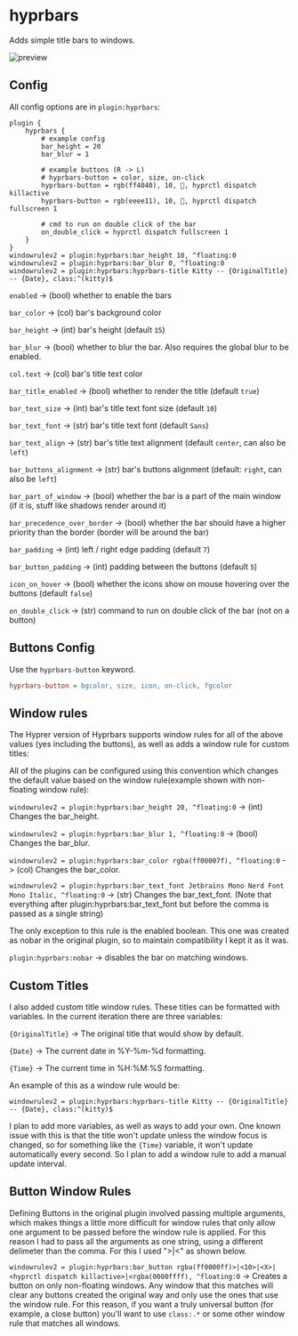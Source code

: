 # hyprbars

Adds simple title bars to windows.

![preview](https://i.ibb.co/hLDRCpT/20231029-22h30m05s.png)

## Config

All config options are in `plugin:hyprbars`:

```
plugin {
    hyprbars {
        # example config
        bar_height = 20
        bar_blur = 1

        # example buttons (R -> L)
        # hyprbars-button = color, size, on-click
        hyprbars-button = rgb(ff4040), 10, 󰖭, hyprctl dispatch killactive
        hyprbars-button = rgb(eeee11), 10, , hyprctl dispatch fullscreen 1

        # cmd to run on double click of the bar
        on_double_click = hyprctl dispatch fullscreen 1
    }
}
windowrulev2 = plugin:hyprbars:bar_height 10, ^floating:0
windowrulev2 = plugin:hyprbars:bar_blur 0, ^floating:0
windowrulev2 = plugin:hyprbars:hyprbars-title Kitty -- {OriginalTitle} -- {Date}, class:^(kitty)$
```

`enabled` -> (bool) whether to enable the bars

`bar_color` -> (col) bar's background color

`bar_height` -> (int) bar's height (default `15`)

`bar_blur` -> (bool) whether to blur the bar. Also requires the global blur to be enabled.

`col.text` -> (col) bar's title text color

`bar_title_enabled` -> (bool) whether to render the title (default `true`)

`bar_text_size` -> (int) bar's title text font size (default `10`)

`bar_text_font` -> (str) bar's title text font (default `Sans`)

`bar_text_align` -> (str) bar's title text alignment (default `center`, can also be `left`)

`bar_buttons_alignment` -> (str) bar's buttons alignment (default: `right`, can also be `left`)

`bar_part_of_window` -> (bool) whether the bar is a part of the main window (if it is, stuff like shadows render around it)

`bar_precedence_over_border` -> (bool) whether the bar should have a higher priority than the border (border will be around the bar)

`bar_padding` -> (int) left / right edge padding (default `7`)

`bar_button_padding` -> (int) padding between the buttons (default `5`)

`icon_on_hover` -> (bool) whether the icons show on mouse hovering over the buttons (default `false`)

`on_double_click` -> (str) command to run on double click of the bar (not on a button)

## Buttons Config

Use the `hyprbars-button` keyword.

```ini
hyprbars-button = bgcolor, size, icon, on-click, fgcolor
```

## Window rules

The Hyprer version of Hyprbars supports window rules for all of the above values (yes including the buttons), as well as adds a window rule for custom titles:

All of the plugins can be configured using this convention which changes the default value based on the window rule(example shown with non-floating window rule):

`windowrulev2 = plugin:hyprbars:bar_height 20, ^floating:0` -> (int) Changes the bar_height.

`windowrulev2 = plugin:hyprbars:bar_blur 1, ^floating:0` -> (bool) Changes the bar_blur.

`windowrulev2 = plugin:hyprbars:bar_color rgba(ff00007f), ^floating:0` -> (col) Changes the bar_color.

`windowrulev2 = plugin:hyprbars:bar_text_font Jetbrains Mono Nerd Font Mono Italic, ^floating:0` -> (str) Changes the bar_text_font. (Note that everything after plugin:hyprbars:bar_text_font but before the comma is passed as a single string)

The only exception to this rule is the enabled boolean. This one was created as nobar in the original plugin, so to maintain compatibility I kept it as it was.

`plugin:hyprbars:nobar` -> disables the bar on matching windows.

## Custom Titles

I also added custom title window rules. These titles can be formatted with variables. In the current iteration there are three variables:

`{OriginalTitle}` -> The original title that would show by default.

`{Date}` -> The current date in %Y-%m-%d formatting.

`{Time}` -> The current time in %H:%M:%S formatting.

An example of this as a window rule would be:

`windowrulev2 = plugin:hyprbars:hyprbars-title Kitty -- {OriginalTitle} -- {Date}, class:^(kitty)$`

I plan to add more variables, as well as ways to add your own. One known issue with this is that the title won't update unless the window focus is changed, so for something like the `{Time}` variable, it won't update automatically every second. So I plan to add a window rule to add a manual update interval.

## Button Window Rules

Defining Buttons in the original plugin involved passing multiple arguments, which makes things a little more difficult for window rules that only allow one argument to be passed before the window rule is applied. For this reason I had to pass all the arguments as one string, using a different delimeter than the comma. For this I used ">|<" as shown below.

`windowrulev2 = plugin:hyprbars:bar_button rgba(ff0000ff)>|<10>|<X>|<hyprctl dispatch killactive>|<rgba(0000ffff), ^floating:0` -> Creates a button on only non-floating windows.
Any window that this matches will clear any buttons created the original way and only use the ones that use the window rule. For this reason, if you want a truly universal button (for example, a close button) you'll want to use `class:.*` or some other window rule that matches all windows.
